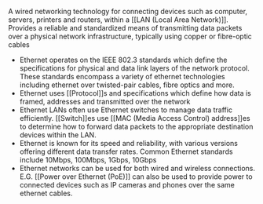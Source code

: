 A wired networking technology for connecting devices such as computer, servers, printers and routers, within a [[LAN (Local Area Network)]]. Provides a reliable and standardized means of transmitting data packets over a physical network infrastructure, typically using copper or fibre-optic cables
- Ethernet operates on the IEEE 802.3 standards which define the specifications for physical and data link layers of the network protocol. These standards encompass a variety of ethernet technologies including ethernet over twisted-pair cables, fibre optics and more.
- Ethernet uses [[Protocol]]s and specifications which define how data is framed, addresses and transmitted over the network
- Ethernet LANs often use Ethernet switches to manage data traffic efficiently. [[Switch]]es use [[MAC (Media Access Control) address]]es to determine how to forward data packets to the appropriate destination devices within the LAN.
- Ethernet is known for its speed and reliability, with various versions offering different data transfer rates. Common Ethernet standards include 10Mbps, 100Mbps, 1Gbps, 10Gbps 
- Ethernet networks can be used for both wired and wireless connections. E.G. [[Power over Ethernet (PoE)]] can also be used to provide power to connected devices such as IP cameras and phones over the same ethernet cables.